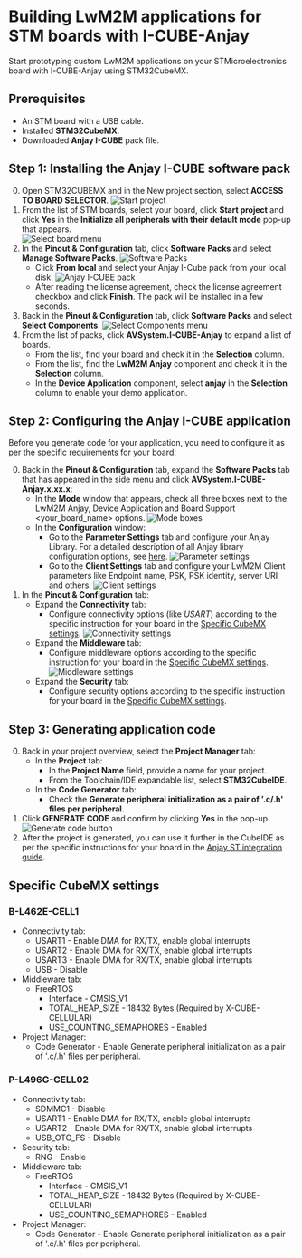 # Building LwM2M applications for STM boards with I-CUBE-Anjay

Start prototyping custom LwM2M applications on your STMicroelectronics board with I-CUBE-Anjay using STM32CubeMX.

## Prerequisites

- An STM board with a USB cable.
- Installed **STM32CubeMX**.
- Downloaded **Anjay I-CUBE** pack file.

## Step 1: Installing the **Anjay I-CUBE** software pack

0. Open STM32CUBEMX and in the New project section, select **ACCESS TO BOARD SELECTOR**.
![Start project](images/start_project.png "Start project")
0. From the list of STM boards, select your board, click **Start project** and click **Yes** in the **Initialize all peripherals with their default mode** pop-up that appears.  
![Select board menu](images/select_board.png "select_board")
0. In the **Pinout & Configuration** tab, click **Software Packs** and select **Manage Software Packs**.
![Software Packs](images/software_packs_select.png "software_packs_select")
    - Click **From local** and select your Anjay I-Cube pack from your local disk.
    ![Anjay I-CUBE pack](images/pack.png "pack")
    - After reading the license agreement, check the license agreement checkbox and click **Finish**. The pack will be installed in a few seconds.
0. Back in the **Pinout & Configuration** tab, click **Software Packs** and select **Select Components**.
![Select Components menu](images/select_components.png "select_components")
0. From the list of packs, click **AVSystem.I-CUBE-Anjay** to expand a list of boards.
    - From the list, find your board and check it in the **Selection** column.
    - From the list, find the **LwM2M Anjay** component and check it in the **Selection** column.
    - In the **Device Application** component, select **anjay** in the **Selection** column to enable your demo application.

## Step 2: Configuring the **Anjay I-CUBE** application

Before you generate code for your application, you need to configure it as per the specific requirements for your board:

0. Back in the **Pinout & Configuration** tab, expand the **Software Packs** tab that has appeared in the side menu and click **AVSystem.I-CUBE-Anjay.x.xx.x**:
     - In the **Mode** window that appears, check all three boxes next to the LwM2M Anjay, Device Application and Board Support <your_board_name> options.
     ![Mode boxes](images/mode_settings.png "mode_settings")
     - In the **Configuration** window:
         - Go to the **Parameter Settings** tab and configure your Anjay Library. For a detailed description of all Anjay library configuration options, see [here](https://avsystem.github.io/Anjay-doc/api/anjay__config_8h.html).
         ![Parameter settings](images/parameter_settings.png "parameter_settings")
         - Go to the **Client Settings** tab and configure your LwM2M Client parameters like Endpoint name, PSK, PSK identity, server URI and others.
         ![Client settings](images/client_settings.png "client_settings")
0. In the **Pinout & Configuration** tab:
     - Expand the **Connectivity** tab:
         - Configure connectivity options (like *USART*) according to the specific instruction for your board in the [Specific CubeMX settings](#specific-cubemx-settings).
         ![Connectivity settings](images/dma_settings.png "dma_settings")
     - Expand the **Middleware** tab:
         - Configure middleware options according to the specific instruction for your board in the [Specific CubeMX settings](#specific-cubemx-settings).
         ![Middleware settings](images/middleware.png "middleware")
     - Expand the **Security** tab:
         - Configure security options according to the specific instruction for your board in the [Specific CubeMX settings](#specific-cubemx-settings).

## Step 3: Generating application code

0. Back in your project overview, select the **Project Manager** tab:
     - In the **Project** tab:
        - In the **Project Name** field, provide a name for your project.
        - From the Toolchain/IDE expandable list, select **STM32CubeIDE**.
     - In the **Code Generator** tab:
        - Check the **Generate peripheral initialization as a pair of '.c/.h' files per peripheral**.
0. Click **GENERATE CODE** and confirm by clicking **Yes** in the pop-up.
![Generate code button](images/generate_code.png "generate_code")
0. After the project is generated, you can use it further in the CubeIDE as per the specific instructions for your board in the [Anjay ST integration guide](/Anjay_integrations/Getting_started/#stmicroelectronics-boards).

## Specific CubeMX settings

### B-L462E-CELL1

- Connectivity tab:
    - USART1 - Enable DMA for RX/TX, enable global interrupts
    - USART2 - Enable DMA for RX/TX, enable global interrupts
    - USART3 - Enable DMA for RX/TX, enable global interrupts
    - USB - Disable
- Middleware tab:
    - FreeRTOS
       - Interface - CMSIS_V1
       - TOTAL_HEAP_SIZE - 18432 Bytes (Required by X-CUBE-CELLULAR)
       - USE_COUNTING_SEMAPHORES - Enabled
- Project Manager:
    - Code Generator - Enable Generate peripheral initialization as a pair of '.c/.h' files per peripheral.

### P-L496G-CELL02

- Connectivity tab:
    - SDMMC1 - Disable
    - USART1 - Enable DMA for RX/TX, enable global interrupts
    - USART2 - Enable DMA for RX/TX, enable global interrupts
    - USB_OTG_FS - Disable
- Security tab:
    - RNG - Enable
- Middleware tab:
    - FreeRTOS
       - Interface - CMSIS_V1
       - TOTAL_HEAP_SIZE - 18432 Bytes (Required by X-CUBE-CELLULAR)
       - USE_COUNTING_SEMAPHORES - Enabled
- Project Manager:
    - Code Generator - Enable Generate peripheral initialization as a pair of '.c/.h' files per peripheral.
